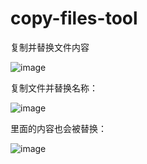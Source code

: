 # copy-files-tool
复制并替换文件内容

![image](https://user-images.githubusercontent.com/22278811/206900382-57bb5e71-48a3-4bc8-ae9f-61c5da814b1d.png)

复制文件并替换名称：

![image](https://user-images.githubusercontent.com/22278811/206900075-92b4709f-0a28-4347-a6a2-4b765909bdcd.png)

里面的内容也会被替换：

![image](https://user-images.githubusercontent.com/22278811/206900457-c778fd63-0820-40e6-b46f-f8ec4bafce3d.png)
